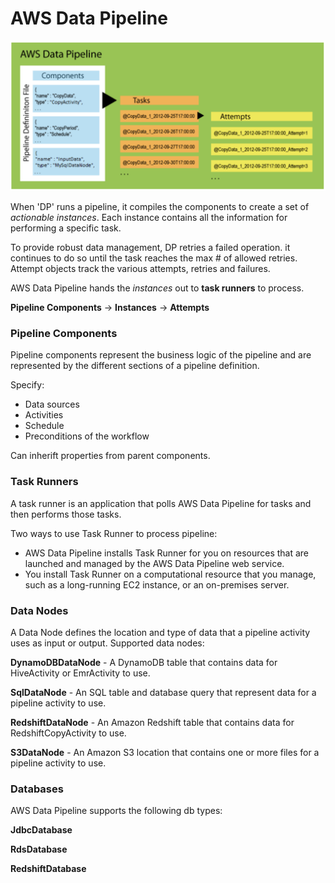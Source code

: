 # AWS Data Pipeline

![](../../assets/aws_data_pipeline.png)

When 'DP' runs a pipeline, it compiles the components to create a set of _actionable instances_. Each instance contains all the information for performing a specific task.

To provide robust data management, DP retries a failed operation. it continues to do so until the task reaches the max # of allowed retries. Attempt objects track the various attempts, retries and failures.

AWS Data Pipeline hands the _instances_ out to **task runners** to process.


**Pipeline Components** -> **Instances** -> **Attempts**

### Pipeline Components
Pipeline components represent the business logic of the pipeline and are represented by the different sections of a pipeline definition.

Specify:
- Data sources
- Activities
- Schedule
- Preconditions of the workflow

Can inherift properties from parent components.

### Task Runners

A task runner is an application that polls AWS Data Pipeline for tasks and then performs those tasks.

Two ways to use Task Runner to process pipeline:

- AWS Data Pipeline installs Task Runner for you on resources that are launched and managed by the AWS Data Pipeline web service.
- You install Task Runner on a computational resource that you manage, such as a long-running EC2 instance, or an on-premises server.


### Data Nodes

A Data Node defines the location and type of data that a pipeline activity uses as input or output. Supported data nodes:

**DynamoDBDataNode** - A DynamoDB table that contains data for HiveActivity or EmrActivity to use.

**SqlDataNode** - An SQL table and database query that represent data for a pipeline activity to use.

**RedshiftDataNode** - An Amazon Redshift table that contains data for RedshiftCopyActivity to use.

**S3DataNode** - An Amazon S3 location that contains one or more files for a pipeline activity to use.

### Databases

AWS Data Pipeline supports the following db types:

**JdbcDatabase**

**RdsDatabase**

**RedshiftDatabase**